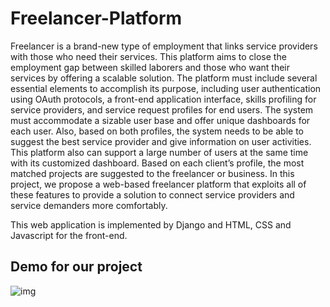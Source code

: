 # Freelancer-Platform
Freelancer is a brand-new type of employment that links 
service providers with those who need their services. This 
platform aims to close the employment gap between skilled 
laborers and those who want their services by offering a 
scalable solution. The platform must include several essential 
elements to accomplish its purpose, including user 
authentication using OAuth protocols, a front-end application 
interface, skills profiling for service providers, and service 
request profiles for end users. The system must accommodate a 
sizable user base and offer unique dashboards for each user. 
Also, based on both profiles, the system needs to be able to 
suggest the best service provider and give information on user 
activities. This platform also can support a large number 
of users at the same time with its customized dashboard. Based on 
each client’s profile, the most matched projects are suggested to 
the freelancer or business. In this project, we propose a web-based 
freelancer platform that exploits all of these features to provide a 
solution to connect service providers and service demanders more 
comfortably.

This web application is implemented by Django and HTML, CSS and Javascript for the front-end.

## Demo for our project
![img]()

